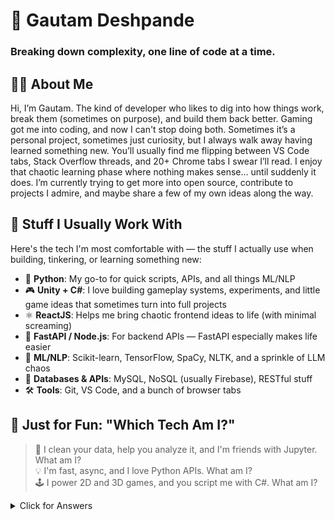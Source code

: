 # 👾 Gautam Deshpande
### Breaking down complexity, one line of code at a time.

## 👨‍💻 About Me

Hi, I’m Gautam. The kind of developer who likes to dig into how things work, break them (sometimes on purpose), and build them back better.
Gaming got me into coding, and now I can't stop doing both.
Sometimes it’s a personal project, sometimes just curiosity, but I always walk away having learned something new.
You’ll usually find me flipping between VS Code tabs, Stack Overflow threads, and 20+ Chrome tabs I swear I’ll read. I enjoy that chaotic learning phase where nothing makes sense… until suddenly it does.
I’m currently trying to get more into open source, contribute to projects I admire, and maybe share a few of my own ideas along the way.

## 🧰 Stuff I Usually Work With

Here's the tech I'm most comfortable with — the stuff I actually use when building, tinkering, or learning something new:

- 🐍 **Python**: My go-to for quick scripts, APIs, and all things ML/NLP  
- 🎮 **Unity + C#**: I love building gameplay systems, experiments, and little game ideas that sometimes turn into full projects  
- ⚛️ **ReactJS**: Helps me bring chaotic frontend ideas to life (with minimal screaming)  
- 🚀 **FastAPI / Node.js**: For backend APIs — FastAPI especially makes life easier  
- 🧠 **ML/NLP**: Scikit-learn, TensorFlow, SpaCy, NLTK, and a sprinkle of LLM chaos  
- 🧩 **Databases & APIs**: MySQL, NoSQL (usually Firebase), RESTful stuff  
- 🛠️ **Tools**: Git, VS Code, and a bunch of browser tabs

## 🎯 Just for Fun: "Which Tech Am I?"

> 🧪 I clean your data, help you analyze it, and I'm friends with Jupyter. What am I?  
> 💡 I'm fast, async, and I love Python APIs. What am I?  
> 🕹️ I power 2D and 3D games, and you script me with C#. What am I?

<details>
  <summary>Click for Answers</summary>

  - Pandas  
  - FastAPI  
  - Unity
</details>

